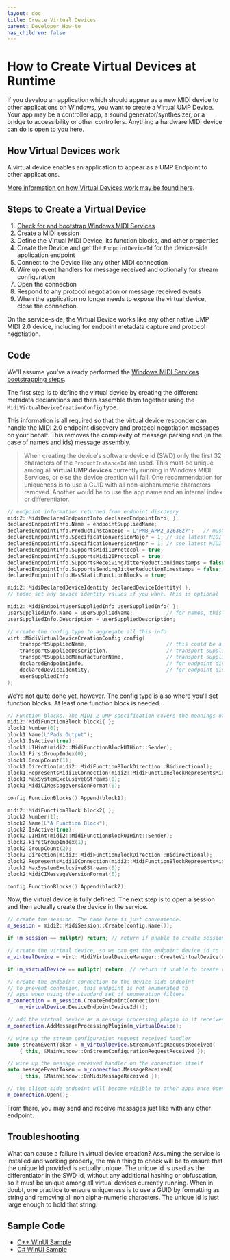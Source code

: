 ```yaml
---
layout: doc
title: Create Virtual Devices
parent: Developer How-to
has_children: false
---
```


# How to Create Virtual Devices at Runtime

If you develop an application which should appear as a new MIDI device to other applications on Windows, you want to create a Virtual UMP Device. Your app may be a controller app, a sound generator/synthesizer, or a bridge to accessibility or other controllers. Anything a hardware MIDI device can do is open to you here.

## How Virtual Devices work

A virtual device enables an application to appear as a UMP Endpoint to other applications.

[More information on how Virtual Devices work may be found here](../endpoints/virtual-device-app.html).

## Steps to Create a Virtual Device

1. [Check for and bootstrap Windows MIDI Services](./how-to-check-for-windows-midi-services.html)
2. Create a MIDI session
3. Define the Virtual MIDI Device, its function blocks, and other properties
4. Create the Device and get the `EndpointDeviceId` for the device-side application endpoint
5. Connect to the Device like any other MIDI connection
6. Wire up event handlers for message received and optionally for stream configuration
7. Open the connection
8. Respond to any protocol negotiation or message received events
9. When the application no longer needs to expose the virtual device, close the connection.

On the service-side, the Virtual Device works like any other native UMP MIDI 2.0 device, including for endpoint metadata capture and protocol negotiation.

## Code

We'll assume you've already performed the [Windows MIDI Services bootstrapping steps](./how-to-check-for-windows-midi-services.html).

The first step is to define the virtual device by creating the different metadata declarations and then assemble them together using the `MidiVirtualDeviceCreationConfig` type. 

This information is all required so that the virtual device responder can handle the MIDI 2.0 endpoint discovery and protocol negotiation messages on your behalf. This removes the complexity of message parsing and (in the case of names and ids) message assembly.

> When creating the device's software device id (SWD) only the first 32 characters of the `ProductInstanceId` are used. This must be unique among all **virtual UMP devices** currently running in Windows MIDI Services, or else the device creation will fail. One recommendation for uniqueness is to use a GUID with all non-alphanumeric characters removed. Another would be to use the app name and an internal index or differentiator. 

```cpp
// endpoint information returned from endpoint discovery
midi2::MidiDeclaredEndpointInfo declaredEndpointInfo{ };
declaredEndpointInfo.Name = endpointSuppliedName;
declaredEndpointInfo.ProductInstanceId = L"PMB_APP2_3263827";   // must be unique
declaredEndpointInfo.SpecificationVersionMajor = 1; // see latest MIDI 2 UMP spec
declaredEndpointInfo.SpecificationVersionMinor = 1; // see latest MIDI 2 UMP spec
declaredEndpointInfo.SupportsMidi10Protocol = true;
declaredEndpointInfo.SupportsMidi20Protocol = true;
declaredEndpointInfo.SupportsReceivingJitterReductionTimestamps = false;
declaredEndpointInfo.SupportsSendingJitterReductionTimestamps = false;
declaredEndpointInfo.HasStaticFunctionBlocks = true;

midi2::MidiDeclaredDeviceIdentity declaredDeviceIdentity{ };
// todo: set any device identity values if you want. This is optional

midi2::MidiEndpointUserSuppliedInfo userSuppliedInfo{ };
userSuppliedInfo.Name = userSuppliedName;           // for names, this will bubble to the top in priority
userSuppliedInfo.Description = userSuppliedDescription;

// create the config type to aggregate all this info
virt::MidiVirtualDeviceCreationConfig config(
    transportSuppliedName,                          // this could be a different "transport-supplied" name value here
    transportSuppliedDescription,                   // transport-supplied description
    transportSuppliedManufacturerName,              // transport-supplied company name
    declaredEndpointInfo,                           // for endpoint discovery
    declaredDeviceIdentity,                         // for endpoint discovery
    userSuppliedInfo
);
```

We're not quite done yet, however. The config type is also where you'll set function blocks. At least one function block is needed.

```cpp
// Function blocks. The MIDI 2 UMP specification covers the meanings of these values
midi2::MidiFunctionBlock block1{ };
block1.Number(0);
block1.Name(L"Pads Output");
block1.IsActive(true);
block1.UIHint(midi2::MidiFunctionBlockUIHint::Sender);
block1.FirstGroupIndex(0);
block1.GroupCount(1);
block1.Direction(midi2::MidiFunctionBlockDirection::Bidirectional);
block1.RepresentsMidi10Connection(midi2::MidiFunctionBlockRepresentsMidi10Connection::Not10);
block1.MaxSystemExclusive8Streams(0);
block1.MidiCIMessageVersionFormat(0);

config.FunctionBlocks().Append(block1);

midi2::MidiFunctionBlock block2{ };
block2.Number(1);
block2.Name(L"A Function Block");
block2.IsActive(true);
block2.UIHint(midi2::MidiFunctionBlockUIHint::Sender);
block2.FirstGroupIndex(1);
block2.GroupCount(2);
block2.Direction(midi2::MidiFunctionBlockDirection::Bidirectional);
block2.RepresentsMidi10Connection(midi2::MidiFunctionBlockRepresentsMidi10Connection::Not10);
block2.MaxSystemExclusive8Streams(0);
block2.MidiCIMessageVersionFormat(0);

config.FunctionBlocks().Append(block2);
```

Now, the virtual device is fully defined. The next step is to open a session and then actually create the device in the service.

```cpp
// create the session. The name here is just convenience.
m_session = midi2::MidiSession::Create(config.Name());

if (m_session == nullptr) return; // return if unable to create session

// create the virtual device, so we can get the endpoint device id to connect to
m_virtualDevice = virt::MidiVirtualDeviceManager::CreateVirtualDevice(config);

if (m_virtualDevice == nullptr) return; // return if unable to create virtual device

// create the endpoint connection to the device-side endpoint
// to prevent confusion, this endpoint is not enumerated to 
// apps when using the standard set of enumeration filters
m_connection = m_session.CreateEndpointConnection(
    m_virtualDevice.DeviceEndpointDeviceId());

// add the virtual device as a message processing plugin so it receives the messages
m_connection.AddMessageProcessingPlugin(m_virtualDevice);

// wire up the stream configuration request received handler
auto streamEventToken = m_virtualDevice.StreamConfigRequestReceived(
    { this, &MainWindow::OnStreamConfigurationRequestReceived });

// wire up the message received handler on the connection itself
auto messageEventToken = m_connection.MessageReceived(
    { this, &MainWindow::OnMidiMessageReceived });

// the client-side endpoint will become visible to other apps once Open() completes
m_connection.Open();
```

From there, you may send and receive messages just like with any other endpoint.

## Troubleshooting

What can cause a failure in virtual device creation? Assuming the service is installed and working properly, the main thing to check will be to ensure that the unique Id provided is actually unique. The unique Id is used as the differentiator in the SWD Id, without any additional hashing or obfuscation, so it must be unique among all virtual devices currently running. When in doubt, one practice to ensure uniqueness is to use a GUID by formatting as string and removing all non alpha-numeric characters. The unique Id is just large enough to hold that string.

## Sample Code

* [C++ WinUI Sample](https://github.com/microsoft/MIDI/tree/main/samples/cpp-winrt/virtual-device-app-winui)
* [C# WinUI Sample](https://github.com/microsoft/MIDI/tree/main/samples/csharp-net/virtual-device-app-winui)
